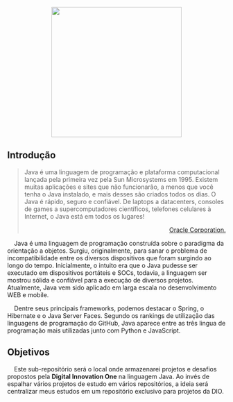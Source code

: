 <p align="center"><a href="https://www.java.com/" float="right"><img src="https://img.freepik.com/free-photo/front-view-arrangement-economy-elements_23-2148793796.jpg" height="300px"/></a></p>

## Introdução 

> <p>Java é uma linguagem de programação e plataforma computacional lançada pela primeira vez pela Sun Microsystems em 1995. Existem muitas aplicações e sites que não funcionarão, a menos que você tenha o Java instalado, e mais desses são criados todos os dias. O Java é rápido, seguro e confiável. De laptops a datacenters, consoles de games a supercomputadores científicos, telefones celulares à Internet, o Java está em todos os lugares!</p> <p align="right"><a href="https://www.java.com/pt-BR/download/help/whatis_java.html">Oracle Corporation.</a></p>

<p>&nbsp;&nbsp;&nbsp;&nbsp;Java é uma linguagem de programação construída sobre o paradigma da orientação a objetos. Surgiu, originalmente, para sanar o problema de incompatibilidade entre os diversos dispositivos que foram surgindo ao longo do tempo. Inicialmente, o intuito era que o Java pudesse ser executado em dispositivos portáteis e SOCs, todavia, a linguagem ser mostrou sólida e confiável para a execução de diversos projetos. Atualmente, Java vem sido aplicado em larga escala no desenvolvimento WEB e mobile.</p>

<p>&nbsp;&nbsp;&nbsp;&nbsp;Dentre seus principais frameworks, podemos destacar o Spring, o Hibernate e o Java Server Faces. Segundo os rankings de utilização das linguagens de programação do GitHub, Java aparece entre as três lingua de programação mais utilizadas junto com Python e JavaScript.</p>

## Objetivos

<p>&nbsp;&nbsp;&nbsp;&nbsp;Este sub-repositório será o local onde armazenarei projetos e desafios propostos pela <b>Digital Innovation One</b> na linguagem Java. Ao invés de espalhar vários projetos de estudo em vários repositórios, a ideia será centralizar meus estudos em um repositório exclusivo para projetos da DIO.</p>
